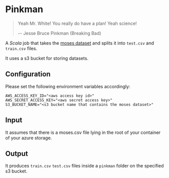# Pinkman
> Yeah Mr. White! You really do have a plan! Yeah science!
>
> -- Jesse Bruce Pinkman (Breaking Bad)

A _Scala_ job that takes the [moses dataset](https://github.com/molecularsets/moses) and splits it into `test.csv` and `train.csv` files.

It uses a s3 bucket for storing datasets.

## Configuration
Please set the following environment variables accordingly:
```dotenv
AWS_ACCESS_KEY_ID="<aws access key id>"
AWS_SECRET_ACCESS_KEY="<aws secret access key>"
S3_BUCKET_NAME="<s3 bucket name that contains the moses dataset>"
```

## Input
It assumes that there is a moses.csv file lying in the root of your container of your azure storage.

## Output
It produces `train.csv` `test.csv` files inside a `pinkman` folder on the specified s3 bucket.
